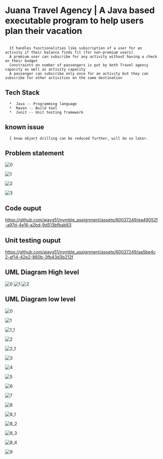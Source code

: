 # Juana Travel Agency | A Java based executable program to help users plan their vacation



```

  It handles functionalities like subscription of a user for an activity if their balance finds fit (for non-premium users)
  A premium user can subscribe for any activity without having a check on their budget
  Constraints on number of passengers is put by both Travel agency capacity as well as activity capacity
  A passenger can subscribe only once for an activity but they can subscribe for other activities on the same destination

```

## Tech Stack

```
  *  Java -- Programming language
  *  Maven -- Build tool
  *  Junit -- Unit testing framework

```

## known issue
```
  I know object drilling can be reduced further, will do so later.

```


##  Problem statement
![0](https://github.com/ajayg51/nymble_assignment/assets/60037249/874a382f-e402-40a9-9666-4b763249490e)

![1](https://github.com/ajayg51/nymble_assignment/assets/60037249/03c65fd0-b9f1-486d-8efd-7a62c0b6e465)

![2](https://github.com/ajayg51/nymble_assignment/assets/60037249/51db2a38-26c7-40a0-a191-0364e89e8aed)

![3](https://github.com/ajayg51/nymble_assignment/assets/60037249/80ef0063-6158-4b88-b1cb-87ab8f78fee6)


## Code ouput


https://github.com/ajayg51/nymble_assignment/assets/60037249/ea49052f-a97d-4e16-a2bd-9d513bfbab83


## Unit testing ouput


https://github.com/ajayg51/nymble_assignment/assets/60037249/aa5be4c2-af14-42e2-860b-3fb43d3b212f



## UML Diagram High level

![0](https://github.com/ajayg51/nymble_assignment/assets/60037249/ebfbd286-3988-4015-9bba-8946e2b9fdd1)
![1](https://github.com/ajayg51/nymble_assignment/assets/60037249/3023c0ab-9f20-4523-97ac-54a84cb210db)
![2](https://github.com/ajayg51/nymble_assignment/assets/60037249/3715e28d-56fb-4cdb-b4ef-1f0f0a2fb7b6)





##  UML Diagram low level
![0](https://github.com/ajayg51/nymble_assignment/assets/60037249/c95d6b5e-f37d-4368-b919-6d652884003f)


![1](https://github.com/ajayg51/nymble_assignment/assets/60037249/9a017aac-e9ca-40cd-a145-89c2072afe8b)


![1_1](https://github.com/ajayg51/nymble_assignment/assets/60037249/1acb151a-8629-4d8b-beb2-50b430674a8c)


![2](https://github.com/ajayg51/nymble_assignment/assets/60037249/9482de88-d792-46b5-af3e-0a0acc387020)

![2_1](https://github.com/ajayg51/nymble_assignment/assets/60037249/632df592-6305-4475-a3ba-dad5e4bc7c85)




![3](https://github.com/ajayg51/nymble_assignment/assets/60037249/cd3103d7-a3d6-4686-ae42-c2814997764e)

![4](https://github.com/ajayg51/nymble_assignment/assets/60037249/5099abe7-293c-4c3a-bcdb-fdc523e737dd)



![5](https://github.com/ajayg51/nymble_assignment/assets/60037249/018fb35f-06ea-41c1-9815-85550437f5d0)

![6](https://github.com/ajayg51/nymble_assignment/assets/60037249/15b6eaee-6e54-4975-9187-ccbd476b0862)

![7](https://github.com/ajayg51/nymble_assignment/assets/60037249/56243b00-af56-4fac-99bc-8198163f5855)


![8](https://github.com/ajayg51/nymble_assignment/assets/60037249/a7b716c5-70f5-4807-b7cd-c11687b7216e)

![8_1](https://github.com/ajayg51/nymble_assignment/assets/60037249/3be85ce0-e2af-4d7e-90ba-ba627cfa75ac)


![8_2](https://github.com/ajayg51/nymble_assignment/assets/60037249/c24c95ff-0c00-48f7-b7e1-d0f30f049446)


![8_3](https://github.com/ajayg51/nymble_assignment/assets/60037249/e75aa708-34df-411c-affa-d1e396183427)


![8_4](https://github.com/ajayg51/nymble_assignment/assets/60037249/437683b7-1a6b-440a-9456-74b7b70f97d2)

![9](https://github.com/ajayg51/nymble_assignment/assets/60037249/37278a8d-de99-407c-be4b-e884a3c12dfc)





















